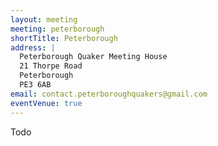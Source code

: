 ```yaml
---
layout: meeting
meeting: peterborough
shortTitle: Peterborough
address: |
  Peterborough Quaker Meeting House
  21 Thorpe Road
  Peterborough
  PE3 6AB
email: contact.peterboroughquakers@gmail.com
eventVenue: true
---
```


Todo
